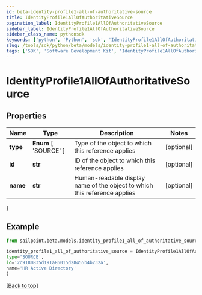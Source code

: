 ```yaml
---
id: beta-identity-profile1-all-of-authoritative-source
title: IdentityProfile1AllOfAuthoritativeSource
pagination_label: IdentityProfile1AllOfAuthoritativeSource
sidebar_label: IdentityProfile1AllOfAuthoritativeSource
sidebar_class_name: pythonsdk
keywords: ['python', 'Python', 'sdk', 'IdentityProfile1AllOfAuthoritativeSource', 'BetaIdentityProfile1AllOfAuthoritativeSource'] 
slug: /tools/sdk/python/beta/models/identity-profile1-all-of-authoritative-source
tags: ['SDK', 'Software Development Kit', 'IdentityProfile1AllOfAuthoritativeSource', 'BetaIdentityProfile1AllOfAuthoritativeSource']
---
```


# IdentityProfile1AllOfAuthoritativeSource


## Properties

Name | Type | Description | Notes
------------ | ------------- | ------------- | -------------
**type** |  **Enum** [  'SOURCE' ] | Type of the object to which this reference applies | [optional] 
**id** | **str** | ID of the object to which this reference applies | [optional] 
**name** | **str** | Human-readable display name of the object to which this reference applies | [optional] 
}

## Example

```python
from sailpoint.beta.models.identity_profile1_all_of_authoritative_source import IdentityProfile1AllOfAuthoritativeSource

identity_profile1_all_of_authoritative_source = IdentityProfile1AllOfAuthoritativeSource(
type='SOURCE',
id='2c9180835d191a86015d28455b4b232a',
name='HR Active Directory'
)

```
[[Back to top]](#) 


